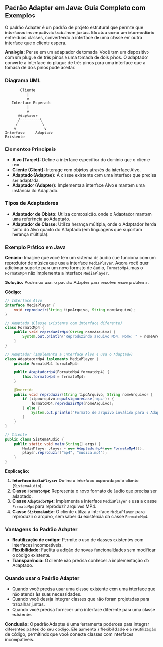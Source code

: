 ## Padrão Adapter em Java: Guia Completo com Exemplos

O padrão Adapter é um padrão de projeto estrutural que permite que interfaces incompatíveis trabalhem juntas. Ele atua como um intermediário entre duas classes, convertendo a interface de uma classe em outra interface que o cliente espera.

**Analogia:** Pense em um adaptador de tomada. Você tem um dispositivo com um plugue de três pinos e uma tomada de dois pinos. O adaptador converte a interface do plugue de três pinos para uma interface que a tomada de dois pinos pode aceitar.

### Diagrama UML

```
       Cliente
          |
          v
   Interface Esperada  
          |
          v
      Adaptador 
      /---------\
     /           \
    v             v
Interface     Adaptado
Existente
```

### Elementos Principais

* **Alvo (Target):** Define a interface específica do domínio que o cliente usa.
* **Cliente (Client):** Interage com objetos através da interface Alvo.
* **Adaptado (Adaptee):** A classe existente com uma interface que precisa ser adaptada.
* **Adaptador (Adapter):** Implementa a interface Alvo e mantém uma instância do Adaptado.

### Tipos de Adaptadores

* **Adaptador de Objeto:** Utiliza composição, onde o Adaptador mantém uma referência ao Adaptado.
* **Adaptador de Classe:** Utiliza herança múltipla, onde o Adaptador herda tanto do Alvo quanto do Adaptado (em linguagens que suportam herança múltipla).

### Exemplo Prático em Java

**Cenário:** Imagine que você tem um sistema de áudio que funciona com um reprodutor de música que usa a interface `MediaPlayer`. Agora você quer adicionar suporte para um novo formato de áudio, `FormatoMp4`, mas o `FormatoMp4` não implementa a interface `MediaPlayer`.

**Solução:** Podemos usar o padrão Adapter para resolver esse problema.

**Código:**

```java
// Interface Alvo
interface MediaPlayer {
    void reproduzir(String tipoArquivo, String nomeArquivo);
}

// Adaptado (Classe existente com interface diferente)
class FormatoMp4 {
    public void reproduzirMp4(String nomeArquivo) {
        System.out.println("Reproduzindo arquivo Mp4. Nome: " + nomeArquivo);
    }
}

// Adaptador (Implementa a interface Alvo e usa o Adaptado)
class AdaptadorMp4 implements MediaPlayer {
    private FormatoMp4 formatoMp4;

    public AdaptadorMp4(FormatoMp4 formatoMp4) {
        this.formatoMp4 = formatoMp4;
    }

    @Override
    public void reproduzir(String tipoArquivo, String nomeArquivo) {
        if (tipoArquivo.equalsIgnoreCase("mp4")) {
            formatoMp4.reproduzirMp4(nomeArquivo);
        } else {
            System.out.println("Formato de arquivo inválido para o AdaptadorMp4");
        }
    }
}

// Cliente
public class SistemaAudio {
    public static void main(String[] args) {
        MediaPlayer player = new AdaptadorMp4(new FormatoMp4());
        player.reproduzir("mp4", "musica.mp4");
    }
}
```

**Explicação:**

1. **Interface `MediaPlayer`:** Define a interface esperada pelo cliente (`SistemaAudio`).
2. **Classe `FormatoMp4`:** Representa o novo formato de áudio que precisa ser adaptado.
3. **Classe `AdaptadorMp4`:** Implementa a interface `MediaPlayer` e usa a classe `FormatoMp4` para reproduzir arquivos MP4.
4. **Classe `SistemaAudio`:** O cliente utiliza a interface `MediaPlayer` para reproduzir o arquivo, sem saber da existência da classe `FormatoMp4`.

### Vantagens do Padrão Adapter

* **Reutilização de código:** Permite o uso de classes existentes com interfaces incompatíveis.
* **Flexibilidade:** Facilita a adição de novas funcionalidades sem modificar o código existente.
* **Transparência:** O cliente não precisa conhecer a implementação do Adaptado.

### Quando usar o Padrão Adapter

* Quando você precisa usar uma classe existente com uma interface que não atenda às suas necessidades.
* Quando você deseja integrar classes que não foram projetadas para trabalhar juntas.
* Quando você precisa fornecer uma interface diferente para uma classe existente.

**Conclusão:** O padrão Adapter é uma ferramenta poderosa para integrar diferentes partes do seu código. Ele aumenta a flexibilidade e a reutilização de código, permitindo que você conecte classes com interfaces incompatíveis.